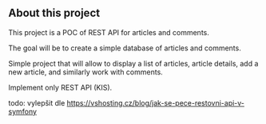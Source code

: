 ## About this project

This project is a POC of REST API for articles and comments.

The goal will be to create a simple database of articles and comments.

Simple project that will allow to display a list of articles, article details, add a new article, and similarly work with comments. 

Implement only REST API (KIS).

todo: vylepšit dle https://vshosting.cz/blog/jak-se-pece-restovni-api-v-symfony